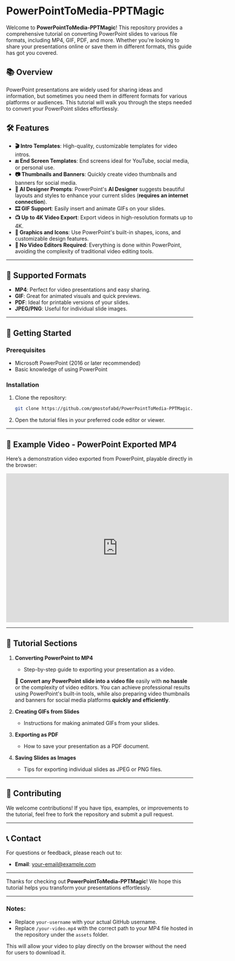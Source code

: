 # PowerPointToMedia-PPTMagic

Welcome to **PowerPointToMedia-PPTMagic**! This repository provides a comprehensive tutorial on converting PowerPoint slides to various file formats, including MP4, GIF, PDF, and more. Whether you're looking to share your presentations online or save them in different formats, this guide has got you covered.

## 📚 Overview

PowerPoint presentations are widely used for sharing ideas and information, but sometimes you need them in different formats for various platforms or audiences. This tutorial will walk you through the steps needed to convert your PowerPoint slides effortlessly.

## 🛠️ Features

- **🎬 Intro Templates**: High-quality, customizable templates for video intros.
- **🔚 End Screen Templates**: End screens ideal for YouTube, social media, or personal use.
- **📷 Thumbnails and Banners**: Quickly create video thumbnails and banners for social media.
- **🤖 AI Designer Prompts**: PowerPoint's **AI Designer** suggests beautiful layouts and styles to enhance your current slides (**requires an internet connection**).
- **🎞 GIF Support**: Easily insert and animate GIFs on your slides.
- **📺 Up to 4K Video Export**: Export videos in high-resolution formats up to 4K.
- **🎨 Graphics and Icons**: Use PowerPoint's built-in shapes, icons, and customizable design features.
- **🚫 No Video Editors Required**: Everything is done within PowerPoint, avoiding the complexity of traditional video editing tools.

---

## 🔧 Supported Formats

- **MP4**: Perfect for video presentations and easy sharing.
- **GIF**: Great for animated visuals and quick previews.
- **PDF**: Ideal for printable versions of your slides.
- **JPEG/PNG**: Useful for individual slide images.

---

## 📖 Getting Started

### Prerequisites

- Microsoft PowerPoint (2016 or later recommended)
- Basic knowledge of using PowerPoint

### Installation

1. Clone the repository:
   ```bash
   git clone https://github.com/gmostofabd/PowerPointToMedia-PPTMagic.git
   ```
2. Open the tutorial files in your preferred code editor or viewer.

---

## 🎥 Example Video - PowerPoint Exported MP4

Here’s a demonstration video exported from PowerPoint, playable directly in the browser:

<iframe width="600" height="400" src="https://gmostofabd.github.io/PowerPointToMedia-PPTMagic/assets/melabBD Intro_PowerPoint_4.0S.mp4" frameborder="0" allowfullscreen></iframe>

---

## 📖 Tutorial Sections

1. **Converting PowerPoint to MP4**
   - Step-by-step guide to exporting your presentation as a video.

   🎥 **Convert any PowerPoint slide into a video file** easily with **no hassle** or the complexity of video editors. You can achieve professional results using PowerPoint's built-in tools, while also preparing video thumbnails and banners for social media platforms **quickly and efficiently**.

2. **Creating GIFs from Slides**
   - Instructions for making animated GIFs from your slides.
   
3. **Exporting as PDF**
   - How to save your presentation as a PDF document.
   
4. **Saving Slides as Images**
   - Tips for exporting individual slides as JPEG or PNG files.

---

## 💬 Contributing

We welcome contributions! If you have tips, examples, or improvements to the tutorial, feel free to fork the repository and submit a pull request.

---

## 📞 Contact

For questions or feedback, please reach out to:

- **Email**: [your-email@example.com](mailto:your-email@example.com)

---

Thanks for checking out **PowerPointToMedia-PPTMagic**! We hope this tutorial helps you transform your presentations effortlessly.

---

### Notes:

- Replace `your-username` with your actual GitHub username.
- Replace `/your-video.mp4` with the correct path to your MP4 file hosted in the repository under the `assets` folder.

This will allow your video to play directly on the browser without the need for users to download it.
